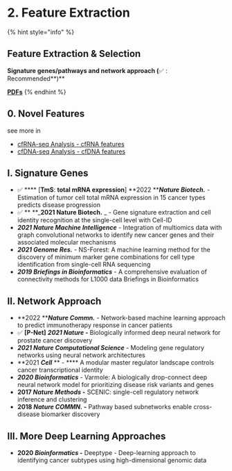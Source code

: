 # 2. Feature Extraction

{% hint style="info" %}
## Feature Extraction & Selection

**Signature genes/pathways and network approach (**✅ : Recommended**)**

****[**PDFs**](../)****
{% endhint %}

## 0. Novel Features

see more in&#x20;

* [cfRNA-seq Analysis - cfRNA features](../../med/2.-data-mining/cfrna.md#ii.-cfrna-features)
* [cfDNA-seq Analysis - cfDNA features](../../med/2.-data-mining/cfDNA.md#ii.-cfdna-features)

## I.  Signature Genes

* ✅ **** \[**TmS**: **total mRNA expression**] **2022 **_**Nature Biotech.**_ - Estimation of tumor cell total mRNA expression in 15 cancer types predicts disease progression
* ✅ ** **_**2021 Nature Biotech.** _ - Gene signature extraction and cell identity recognition at the single-cell level with Cell-ID
* _**2021 Nature Machine Intelligence**_ - Integration of multiomics data with graph convolutional networks to identify new cancer genes and their associated molecular mechanisms
* _**2021 Genome Res.**_ - NS-Forest: A machine learning method for the discovery of minimum marker gene combinations for cell type identification from single-cell RNA sequencing
* _**2019 Briefings in Bioinformatics**_ - A comprehensive evaluation of connectivity methods for L1000 data Briefings in Bioinformatics

## II. Network Approach&#x20;

* **2022 **_**Nature Commn.**_ - Network-based machine learning approach to predict immunotherapy response in cancer patients
* ✅ **\[P-Net]** _**2021 Nature -**_  Biologically informed deep neural network for prostate cancer discovery
* _**2021 Nature Computational Science**_ -  Modeling gene regulatory networks using neural network architectures
* **2021 **_**Cell**_** ** - **** A modular master regulator landscape controls cancer transcriptional identity
* _**2020 Bioinformatics**_ - Varmole: A biologically drop-connect deep neural network model for prioritizing disease risk variants and genes
* **2017 **_**Nature Methods**_** -** SCENIC: single-cell regulatory network inference and clustering
* **2018 **_**Nature COMMN.**_** -** Pathway based subnetworks enable cross-disease biomarker discovery

## III. More Deep Learning Approaches

* **2020 **_**Bioinformatics**_** -** Deeptype - Deep-learning approach to identifying cancer subtypes using high-dimensional genomic data
